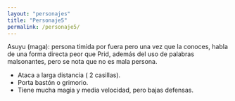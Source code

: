 ```yaml
---
layout: "personajes"
title: "Personaje5"
permalink: /personaje5/
---
```

Asuyu (maga): persona timida por fuera pero una vez que la conoces, habla de una forma directa peor que Prid, además del uso de palabras
malsonantes, pero se nota que no es mala persona.
  - Ataca a larga distancia ( 2 casillas).
  - Porta bastón o grimorio.
  - Tiene mucha magia y media velocidad, pero bajas defensas.
